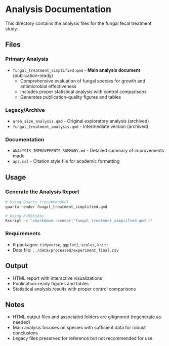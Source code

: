 # Analysis Documentation

This directory contains the analysis files for the fungal fecal treatment study.

## Files

### Primary Analysis
- `fungal_treatment_simplified.qmd` - **Main analysis document** (publication-ready)
  - Comprehensive evaluation of fungal species for growth and antimicrobial effectiveness
  - Includes proper statistical analysis with control comparisons
  - Generates publication-quality figures and tables

### Legacy/Archive
- `area_size_analysis.qmd` - Original exploratory analysis (archived)
- `fungal_treatment_analysis.qmd` - Intermediate version (archived)

### Documentation
- `ANALYSIS_IMPROVEMENTS_SUMMARY.md` - Detailed summary of improvements made
- `apa.csl` - Citation style file for academic formatting

## Usage

### Generate the Analysis Report
```bash
# Using Quarto (recommended)
quarto render fungal_treatment_simplified.qmd

# Using R/RStudio
Rscript -e "rmarkdown::render('fungal_treatment_simplified.qmd')"
```

### Requirements
- R packages: `tidyverse`, `ggplot2`, `scales`, `knitr`
- Data file: `../data/processed/experiment_final.csv`

## Output
- HTML report with interactive visualizations
- Publication-ready figures and tables
- Statistical analysis results with proper control comparisons

## Notes
- HTML output files and associated folders are gitignored (regenerate as needed)
- Main analysis focuses on species with sufficient data for robust conclusions
- Legacy files preserved for reference but not recommended for use